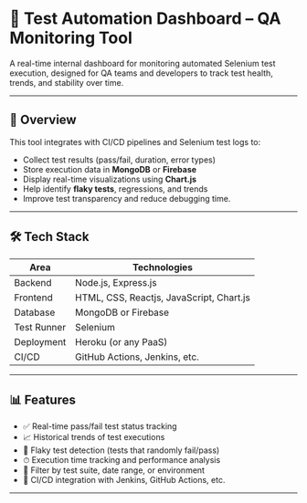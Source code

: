 # 🧪 Test Automation Dashboard – QA Monitoring Tool

A real-time internal dashboard for monitoring automated Selenium test execution, designed for QA teams and developers to track test health, trends, and stability over time.

---

## 🚀 Overview

This tool integrates with CI/CD pipelines and Selenium test logs to:

- Collect test results (pass/fail, duration, error types)
- Store execution data in **MongoDB** or **Firebase**
- Display real-time visualizations using **Chart.js**
- Help identify **flaky tests**, regressions, and trends
- Improve test transparency and reduce debugging time.

---

## 🛠 Tech Stack

| Area        | Technologies |
|-------------|--------------|
| Backend     | Node.js, Express.js |
| Frontend    | HTML, CSS, Reactjs, JavaScript, Chart.js |
| Database    | MongoDB or Firebase |
| Test Runner | Selenium |
| Deployment  | Heroku (or any PaaS) |
| CI/CD       | GitHub Actions, Jenkins, etc. |

---

## 📊 Features

- ✅ Real-time pass/fail test status tracking
- 📈 Historical trends of test executions
- 🐞 Flaky test detection (tests that randomly fail/pass)
- ⏱ Execution time tracking and performance analysis
- 📆 Filter by test suite, date range, or environment
- 🔧 CI/CD integration with Jenkins, GitHub Actions, etc.

---
